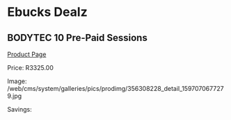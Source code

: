 
# Ebucks Dealz
## BODYTEC 10 Pre-Paid Sessions
[Product Page](https://www.ebucks.com/web/shop/productSelected.do?prodId=356308228&catId=227677169)

Price: R3325.00

Image: /web/cms/system/galleries/pics/prodimg/356308228_detail_1597070677279.jpg

Savings: 


	